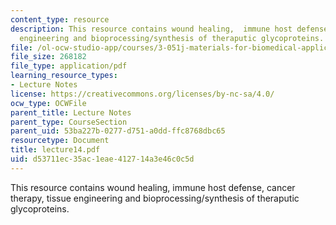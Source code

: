 ```yaml
---
content_type: resource
description: This resource contains wound healing,  immune host defense, cancer therapy,  tissue
  engineering and bioprocessing/synthesis of theraputic glycoproteins.
file: /ol-ocw-studio-app/courses/3-051j-materials-for-biomedical-applications-spring-2006/d53711ec35ac1eae412714a3e46c0c5d_lecture14.pdf
file_size: 268182
file_type: application/pdf
learning_resource_types:
- Lecture Notes
license: https://creativecommons.org/licenses/by-nc-sa/4.0/
ocw_type: OCWFile
parent_title: Lecture Notes
parent_type: CourseSection
parent_uid: 53ba227b-0277-d751-a0dd-ffc8768dbc65
resourcetype: Document
title: lecture14.pdf
uid: d53711ec-35ac-1eae-4127-14a3e46c0c5d
---
```

This resource contains wound healing,  immune host defense, cancer therapy,  tissue engineering and bioprocessing/synthesis of theraputic glycoproteins.
